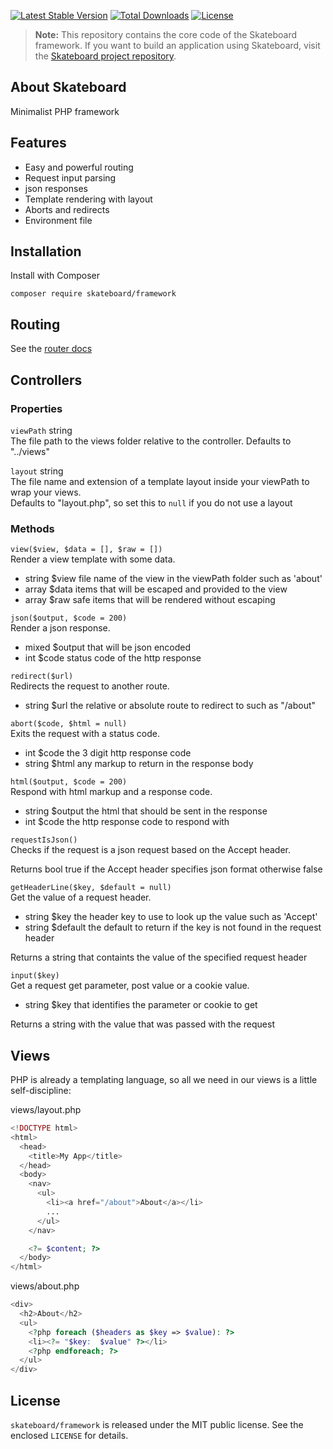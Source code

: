 [![Latest Stable Version](https://poser.pugx.org/skateboard/framework/v/stable)](https://packagist.org/packages/skateboard/framework) [![Total Downloads](https://poser.pugx.org/skateboard/framework/downloads)](https://packagist.org/packages/skateboard/framework) [![License](https://poser.pugx.org/skateboard/framework/license)](https://packagist.org/packages/skateboard/framework)

> **Note:** This repository contains the core code of the Skateboard framework. If you want to build an application using Skateboard, visit the [Skateboard project repository](https://github.com/OneSheep/skateboard).

## About Skateboard

Minimalist PHP framework

## Features

- Easy and powerful routing
- Request input parsing
- json responses
- Template rendering with layout
- Aborts and redirects
- Environment file

## Installation

Install with Composer

```
composer require skateboard/framework
```

## Routing

See the [router docs](https://github.com/bramus/router)

## Controllers

### Properties

`viewPath` string  
The file path to the views folder relative to the controller. Defaults to "../views"

`layout` string  
The file name and extension of a template layout inside your viewPath to wrap your views.  
Defaults to "layout.php", so set this to `null` if you do not use a layout

### Methods

`view($view, $data = [], $raw = [])`  
Render a view template with some data.

- string \$view file name of the view in the viewPath folder such as 'about'
- array \$data items that will be escaped and provided to the view
- array \$raw safe items that will be rendered without escaping

`json($output, $code = 200)`  
Render a json response.

- mixed \$output that will be json encoded
- int \$code status code of the http response

`redirect($url)`  
Redirects the request to another route.

- string \$url the relative or absolute route to redirect to such as "/about"

`abort($code, $html = null)`  
Exits the request with a status code.

- int \$code the 3 digit http response code
- string \$html any markup to return in the response body

`html($output, $code = 200)`  
Respond with html markup and a response code.

- string \$output the html that should be sent in the response
- int \$code the http response code to respond with

`requestIsJson()`  
Checks if the request is a json request based on the Accept header.

Returns bool true if the Accept header specifies json format otherwise false

`getHeaderLine($key, $default = null)`  
Get the value of a request header.

- string \$key the header key to use to look up the value such as 'Accept'
- string \$default the default to return if the key is not found in the request header

Returns a string that containts the value of the specified request header

`input($key)`  
Get a request get parameter, post value or a cookie value.

- string \$key that identifies the parameter or cookie to get

Returns a string with the value that was passed with the request

## Views

PHP is already a templating language, so all we need in our views is a little self-discipline:

views/layout.php

```php
<!DOCTYPE html>
<html>
  <head>
    <title>My App</title>
  </head>
  <body>
    <nav>
      <ul>
        <li><a href="/about">About</a></li>
        ...
      </ul>
    </nav>

    <?= $content; ?>
  </body>
</html>
```

views/about.php

```php
<div>
  <h2>About</h2>
  <ul>
    <?php foreach ($headers as $key => $value): ?>
    <li><?= "$key:  $value" ?></li>
    <?php endforeach; ?>
  </ul>
</div>
```

## License

`skateboard/framework` is released under the MIT public license. See the enclosed `LICENSE` for details.
